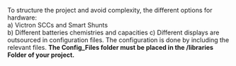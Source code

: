 To structure the project and avoid complexity, the different options for hardware:  
a) Victron SCCs and Smart Shunts  
b) Different batteries chemistries and capacities
c) Different displays
are outsourced in configuration files. The configuration is done by including the relevant files.
**The Config_Files folder must be placed in the /libraries Folder of your project.**
